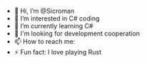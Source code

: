 - 👋 Hi, I’m @Sicroman
- 👀 I’m interested in C# coding
- 🌱 I’m currently learning C#
- 💞️ I'm looking for development cooperation
- 📫 How to reach me: 
- ⚡ Fun fact: I love playing Rust

<!---
Sicroman/Sicroman is a ✨ special ✨ repository because its `README.md` (this file) appears on your GitHub profile.
You can click the Preview link to take a look at your changes.
--->
